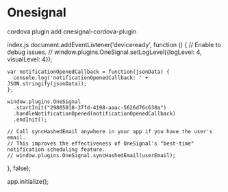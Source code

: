 # Onesignal
cordova plugin add onesignal-cordova-plugin

index.js
document.addEventListener('deviceready', function () {
    // Enable to debug issues.
    // window.plugins.OneSignal.setLogLevel({logLevel: 4, visualLevel: 4});
    
    var notificationOpenedCallback = function(jsonData) {
      console.log('notificationOpenedCallback: ' + JSON.stringify(jsonData));
    };
  
    window.plugins.OneSignal
      .startInit("29805018-37fd-4198-aaac-5626d76c630a")
      .handleNotificationOpened(notificationOpenedCallback)
      .endInit();
    
    // Call syncHashedEmail anywhere in your app if you have the user's email.
    // This improves the effectiveness of OneSignal's "best-time" notification scheduling feature.
    // window.plugins.OneSignal.syncHashedEmail(userEmail);
  }, false);
  
app.initialize();
